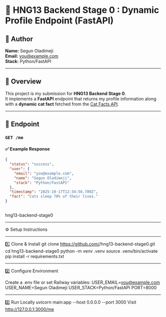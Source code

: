 # 🚀 HNG13 Backend Stage 0 : Dynamic Profile Endpoint (FastAPI)

## 👤 Author
**Name:** Segun Oladimeji  
**Email:** you@example.com  
**Stack:** Python/FastAPI  

---

## 🧾 Overview
This project is my submission for **HNG13 Backend Stage 0**.  
It implements a **FastAPI** endpoint that returns my profile information along with a **dynamic cat fact** fetched from the [Cat Facts API](https://catfact.ninja/fact).

---

## 📍 Endpoint
### `GET /me`

#### ✅ Example Response
```json
{
  "status": "success",
  "user": {
    "email": "you@example.com",
    "name": "Segun Oladimeji",
    "stack": "Python/FastAPI"
  },
  "timestamp": "2025-10-17T12:34:56.789Z",
  "fact": "Cats sleep 70% of their lives."
}
 
```
hng13-backend-stage0

___
⚙️ Setup Instructions
___
1️⃣ Clone & Install
git clone https://github.com/<your-username>/hng13-backend-stage0.git
cd hng13-backend-stage0
python -m venv .venv
source .venv/bin/activate
pip install -r requirements.txt

___ 

2️⃣ Configure Environment

Create a .env file or set Railway variables:
USER_EMAIL=you@example.com
USER_NAME=Segun Oladimeji
USER_STACK=Python/FastAPI
PORT=8000
___

3️⃣ Run Locally
uvicorn main:app --host 0.0.0.0 --port 3000
Visit http://127.0.0.1:3000/me
